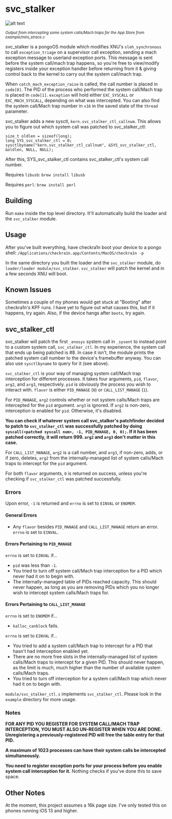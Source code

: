 # svc_stalker

![alt text](https://github.com/jsherman212/svc_stalker/blob/master/mini_strace.png)

<sup>*Output from intercepting some system calls/Mach traps for the App Store from
example/mini_strace.c*</sup>

svc_stalker is a pongoOS module which modifies XNU's `sleh_synchronous` to
call `exception_triage` on a supervisor call exception, sending a mach exception message to
userland exception ports. This message is sent before the system call/mach trap
happens, so you're free to view/modify registers inside your exception handler
before returning from it & giving control back to the kernel to carry out the
system call/mach trap.

When `catch_mach_exception_raise` is called, the call number is placed in
`code[0]`. The PID of the process who performed the system call/Mach trap is
placed in `code[1]`. `exception` will hold either `EXC_SYSCALL` or `EXC_MACH_SYSCALL`,
depending on what was intercepted. You can also find the system call/Mach trap
number in `x16` in the saved state of the `thread` parameter.

svc_stalker adds a new sysctl, `kern.svc_stalker_ctl_callnum`. This allows you
to figure out which system call was patched to svc_stalker_ctl:

```
size_t oldlen = sizeof(long);
long SYS_svc_stalker_ctl = 0;
sysctlbyname("kern.svc_stalker_ctl_callnum", &SYS_svc_stalker_ctl, &oldlen, NULL, NULL);
```

After this, SYS_svc_stalker_ctl contains svc_stalker_ctl's system call number.

Requires `libusb`: `brew install libusb`

Requires `perl`: `brew install perl`

## Building
Run `make` inside the top level directory. It'll automatically build the loader
and the `svc_stalker` module.

## Usage
After you've built everything, have checkra1n boot your device to a pongo
shell: `/Applications/checkra1n.app/Contents/MacOS/checkra1n -p`

In the same directory you built the loader and the `svc_stalker` module,
do `loader/loader module/svc_stalker`. `svc_stalker` will patch the kernel and
in a few seconds XNU will boot.

## Known Issues
Sometimes a couple of my phones would get stuck at "Booting" after checkra1n's KPF
runs. I have yet to figure out what causes this, but if it happens, try again.
Also, if the device hangs after `bootx`, try again.

## svc_stalker_ctl
svc_stalker will patch the first `_enosys` system call in `_sysent` 
to instead point to a custom system call, `svc_stalker_ctl`.
In my experience, the system call that ends up being patched is #8. In
case it isn't, the module prints the patched system call number to the
device's framebuffer anyway. You can also use `sysctlbyname` to query for it
(see above).

`svc_stalker_ctl` is your way of managing system call/Mach trap interception
for different processes. It takes four arguments, `pid`, `flavor`, `arg2`,
and `arg3`, respectively. `pid` is obviously the process you wish to interact
with. `flavor` is either `PID_MANAGE` (`0`) or `CALL_LIST_MANAGE` (`1`).

For `PID_MANAGE`, `arg2` controls whether or not system calls/Mach traps are intercepted
for the `pid` argument. `arg3` is ignored. If `arg2` is non-zero, interception is enabled for `pid`. Otherwise, it's disabled.

**You can check if whatever system call svc_stalker's patchfinder
decided to patch to `svc_stalker_ctl` was successfully patched by doing
`syscall(<patched syscall num>, -1, PID_MANAGE, 0, 0);`. 
If it has been patched correctly, it will return 999. `arg2` and `arg3` don't matter
in this case.**

For `CALL_LIST_MANAGE`, `arg2` is a call number, and `arg3`, if
non-zero, adds, or if zero, deletes, `arg2` from the internally-managed list of
system calls/Mach traps to intercept for the `pid` argument.

For both `flavor` arguments, `0` is returned on success, unless you're checking
if `svc_stalker_ctl` was patched successfully.

### Errors
Upon error, `-1` is returned and `errno` is set to `EINVAL` or `ENOMEM`.

#### General Errors
- Any `flavor` besides `PID_MANAGE` and `CALL_LIST_MANAGE` return an error. `errno` is
set to `EINVAL`.

#### Errors Pertaining to `PID_MANAGE`
`errno` is set to `EINVAL` if...
- `pid` was less than `-1`.
- You tried to turn off system call/Mach trap interception for a PID which
never had it on to begin with.
- The internally-managed table of PIDs reached capacity. This should never happen,
as long as you are removing PIDs which you no longer wish to intercept
system calls/Mach traps for.

#### Errors Pertaining to `CALL_LIST_MANAGE`
`errno` is set to `ENOMEM` if...
- `kalloc_canblock` fails.

`errno` is set to `EINVAL` if...
- You tried to add a system call/Mach trap to intercept for a PID that hasn't had
interception enabled yet.
- There are no more free slots in the internally-managed list of system
calls/Mach traps to intercept for a given PID. This should never happen, as the limit
is much, much higher than the number of available system calls/Mach traps.
- You tried to turn off interception for a system call/Mach trap which
never had it on to begin with.

`module/svc_stalker_ctl.s` implements `svc_stalker_ctl`. Please look in the
`example` directory for more usage.

### Notes

**FOR ANY PID YOU REGISTER FOR SYSTEM CALL/MACH TRAP INTERCEPTION, YOU MUST
ALSO UN-REGISTER WHEN YOU ARE DONE. Unregistering a previously-registered PID
will free the table entry for that PID.**

**A maximum of 1023 processes can have their system calls be intercepted
simultaneously.**

**You need to register exception ports for your process before you enable
system call interception for it.** Nothing checks if you've done this to
save space.

## Other Notes
At the moment, this project assumes a 16k page size. I've only tested this on
phones running iOS 13 and higher.
